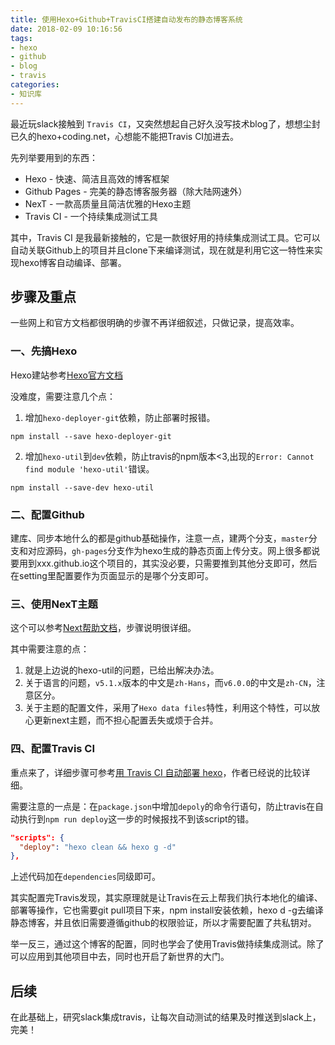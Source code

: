 ```yaml
---
title: 使用Hexo+Github+TravisCI搭建自动发布的静态博客系统
date: 2018-02-09 10:16:56
tags:
- hexo
- github
- blog
- travis
categories:
- 知识库
---
```


最近玩slack接触到 `Travis CI`，又突然想起自己好久没写技术blog了，想想尘封已久的hexo+coding.net，心想能不能把Travis CI加进去。

先列举要用到的东西：
* Hexo - 快速、简洁且高效的博客框架
* Github Pages - 完美的静态博客服务器（除大陆网速外）
* NexT - 一款高质量且简洁优雅的Hexo主题
* Travis CI - 一个持续集成测试工具

其中，Travis CI 是我最新接触的，它是一款很好用的持续集成测试工具。它可以自动关联Github上的项目并且clone下来编译测试，现在就是利用它这一特性来实现hexo博客自动编译、部署。

## 步骤及重点

一些网上和官方文档都很明确的步骤不再详细叙述，只做记录，提高效率。

### 一、先搞Hexo

Hexo建站参考[Hexo官方文档](https://hexo.io/zh-cn/docs/index.html)

没难度，需要注意几个点：
1. 增加`hexo-deployer-git`依赖，防止部署时报错。
```
npm install --save hexo-deployer-git
```
2. 增加`hexo-util`到`dev`依赖，防止travis的npm版本<3,出现的`Error: Cannot find module 'hexo-util'`错误。
```
npm install --save-dev hexo-util
```

### 二、配置Github

建库、同步本地什么的都是github基础操作，注意一点，建两个分支，`master`分支和对应源码，`gh-pages`分支作为hexo生成的静态页面上传分支。网上很多都说要用到xxx.github.io这个项目的，其实没必要，只需要推到其他分支即可，然后在setting里配置要作为页面显示的是哪个分支即可。

### 三、使用NexT主题

这个可以参考[Next帮助文档](https://github.com/iissnan/hexo-theme-next/blob/master/README.cn.md)，步骤说明很详细。

其中需要注意的点：
1. 就是上边说的hexo-util的问题，已给出解决办法。
2. 关于语言的问题，`v5.1.x`版本的中文是`zh-Hans`，而`v6.0.0`的中文是`zh-CN`，注意区分。
3. 关于主题的配置文件，采用了`Hexo data files`特性，利用这个特性，可以放心更新next主题，而不担心配置丢失或烦于合并。

### 四、配置Travis CI

重点来了，详细步骤可参考[用 Travis CI 自动部署 hexo](https://segmentfault.com/a/1190000004667156)，作者已经说的比较详细。

需要注意的一点是：在`package.json`中增加`depoly`的命令行语句，防止travis在自动执行到`npm run deploy`这一步的时候报找不到该script的错。
```json
"scripts": {
  "deploy": "hexo clean && hexo g -d"
},
```
上述代码加在`dependencies`同级即可。

其实配置完Travis发现，其实原理就是让Travis在云上帮我们执行本地化的编译、部署等操作，它也需要git pull项目下来，npm install安装依赖，hexo d -g去编译静态博客，并且依旧需要遵循github的权限验证，所以才需要配置了共私钥对。

举一反三，通过这个博客的配置，同时也学会了使用Travis做持续集成测试。除了可以应用到其他项目中去，同时也开启了新世界的大门。

## 后续

在此基础上，研究slack集成travis，让每次自动测试的结果及时推送到slack上，完美！